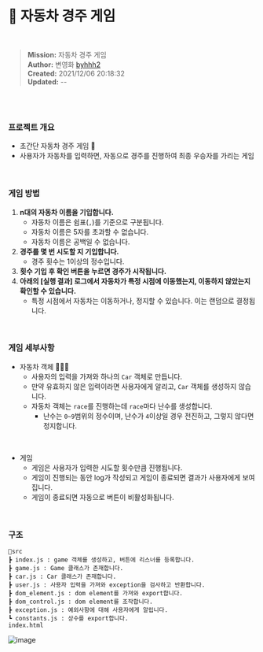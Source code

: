 # 🚀 자동차 경주 게임

<br>

> **Mission:** 자동차 경주 게임  
> **Author:** 변영화 <a href="https://github.com/byhhh2">byhhh2</a>  
> **Created:** 2021/12/06 20:18:32  
> **Updated:** --

<br>
<br>

### 프로젝트 개요

- 초간단 자동차 경주 게임 🚗
- 사용자가 자동차를 입력하면, 자동으로 경주를 진행하여 최종 우승자를 가리는 게임

<br>

### 게임 방법

1. **n대의 자동차 이름을 기입합니다.**
   - 자동차 이름은 쉼표(`,`)를 기준으로 구분됩니다.
   - 자동차 이름은 5자를 초과할 수 없습니다.
   - 자동차 이름은 공백일 수 없습니다.
2. **경주를 몇 번 시도할 지 기입합니다.**
   - 경주 횟수는 1이상의 정수입니다.
3. **횟수 기입 후 확인 버튼을 누르면 경주가 시작됩니다.**
4. **아래의 [실행 결과] 로그에서 자동차가 특정 시점에 이동했는지, 이동하지 않았는지 확인할 수 있습니다.**
   - 특정 시점에서 자동차는 이동하거나, 정지할 수 있습니다. 이는 랜덤으로 결정됩니다.

<br>

### 게임 세부사항

- 자동차 객체 🚗🚓🚕
  - 사용자의 입력을 가져와 하나의 `Car` 객체로 만듭니다.
  - 만약 유효하지 않은 입력이라면 사용자에게 알리고, `Car` 객체를 생성하지 않습니다.
  - 자동차 객체는 `race`를 진행하는데 `race`마다 난수를 생성합니다.
    - 난수는 `0~9`범위의 정수이며, 난수가 `4`이상일 경우 전진하고, 그렇지 않다면 정지합니다.

<br>

- 게임
  - 게임은 사용자가 입력한 시도할 횟수만큼 진행됩니다.
  - 게임이 진행되는 동안 log가 작성되고 게임이 종료되면 결과가 사용자에게 보여집니다.
  - 게임이 종료되면 자동으로 버튼이 비활성화됩니다.

<br>

### 구조

```
📂src
┣ index.js : game 객체를 생성하고, 버튼에 리스너를 등록합니다.
┣ game.js : Game 클래스가 존재합니다.
┣ car.js : Car 클래스가 존재합니다.
┣ user.js : 사용자 입력을 가져와 exception을 검사하고 반환합니다.
┣ dom_element.js : dom element를 가져와 export합니다.
┣ dom_control.js : dom element를 조작합니다.
┣ exception.js : 예외사항에 대해 사용자에게 알립니다.
┗ constants.js : 상수를 export합니다.
index.html
```

![image](https://user-images.githubusercontent.com/52737532/144841650-0e561c00-6495-45ff-a210-2a18931957af.png)
